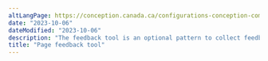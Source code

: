 ```yaml
---
altLangPage: https://conception.canada.ca/configurations-conception-communes/outil-retroaction.html
date: "2023-10-06"
dateModified: "2023-10-06"
description: "The feedback tool is an optional pattern to collect feedback on the page experience."
title: "Page feedback tool"
---
```

